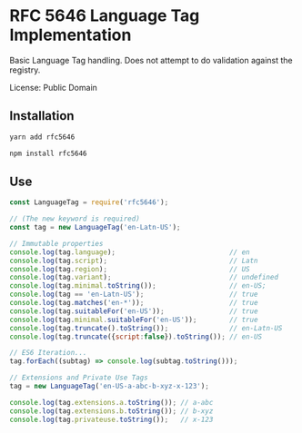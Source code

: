 # RFC 5646 Language Tag Implementation

Basic Language Tag handling. Does not attempt to do validation against
the registry.

License: Public Domain

## Installation

```bash
yarn add rfc5646
```

```bash
npm install rfc5646
```

## Use

```js
const LanguageTag = require('rfc5646');

// (The new keyword is required)
const tag = new LanguageTag('en-Latn-US');

// Immutable properties
console.log(tag.language);                            // en
console.log(tag.script);                              // Latn
console.log(tag.region);                              // US
console.log(tag.variant);                             // undefined
console.log(tag.minimal.toString());                  // en-US;
console.log(tag == 'en-Latn-US');                     // true
console.log(tag.matches('en-*'));                     // true
console.log(tag.suitableFor('en-US'));                // true
console.log(tag.minimal.suitableFor('en-US'));        // true
console.log(tag.truncate().toString());               // en-Latn-US
console.log(tag.truncate({script:false}).toString()); // en-US

// ES6 Iteration...
tag.forEach((subtag) => console.log(subtag.toString()));

// Extensions and Private Use Tags
tag = new LanguageTag('en-US-a-abc-b-xyz-x-123');

console.log(tag.extensions.a.toString()); // a-abc
console.log(tag.extensions.b.toString()); // b-xyz
console.log(tag.privateuse.toString());   // x-123
```
